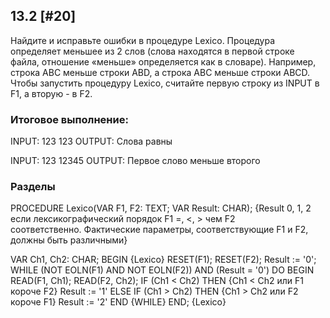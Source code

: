 ## 13.2 [#20]
Найдите и исправьте ошибки в процедуре Lexico. Процедура определяет меньшее из 2 слов (слова находятся в первой строке файла, отношение «меньше» определяется как в словаре). Например, строка ABC меньше строки ABD, а строка ABC меньше строки ABCD. 
Чтобы запустить процедуру Lexico, считайте первую строку из INPUT в F1, а вторую - в F2.

### Итоговое выполнение:
INPUT: 123
123
OUTPUT: Слова равны


INPUT: 123
12345
OUTPUT: Первое слово меньше второго

### Разделы

PROCEDURE Lexico(VAR F1, F2: TEXT; VAR Result: CHAR);
{Result 0, 1, 2 если лексикографический порядок F1 =, <, > чем F2       
соответственно. Фактические параметры, соответствующие F1 и F2,
должны быть различными}


VAR
  Ch1, Ch2: CHAR;
BEGIN {Lexico}
  RESET(F1);
  RESET(F2);
  Result := '0';
  WHILE (NOT EOLN(F1) AND NOT EOLN(F2)) AND (Result = '0')
  DO
    BEGIN
      READ(F1, Ch1);
      READ(F2, Ch2);
      IF (Ch1 < Ch2)
      THEN {Ch1 < Ch2 или F1 короче F2}
        Result := '1'
      ELSE
        IF (Ch1 > Ch2)
        THEN {Ch1 > Ch2 или F2 короче F1}
          Result := '2'
    END {WHILE}
END; {Lexico}
